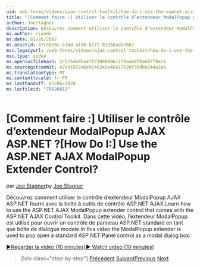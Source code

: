 ```yaml
---
uid: web-forms/videos/ajax-control-toolkit/how-do-i-use-the-aspnet-ajax-modalpopup-extender-control
title: '[Comment faire :] Utiliser le contrôle d’extendeur ModalPopup AJAX ASP.NET ? | Microsoft Docs'
author: JoeStagner
description: Découvrez comment utiliser le contrôle d’extendeur ModalPopup AJAX ASP.NET fourni avec la boîte à outils de contrôle ASP.NET AJAX. Dans cette vidéo, l’extendeur ModalPopup est utilisé...
ms.author: riande
ms.date: 01/26/2007
ms.assetid: 37c50e6c-e34d-4fd0-b272-01950ada7667
msc.legacyurl: /web-forms/videos/ajax-control-toolkit/how-do-i-use-the-aspnet-ajax-modalpopup-extender-control
msc.type: video
ms.openlocfilehash: 2c5c54e9ba4ff2190080611f8aab8f0a607f9a71
ms.sourcegitcommit: e7e91932a6e91a63e2e46417626f39d6b244a3ab
ms.translationtype: MT
ms.contentlocale: fr-FR
ms.lasthandoff: 03/06/2020
ms.locfileid: "78628813"
---
```

# <a name="how-do-i-use-the-aspnet-ajax-modalpopup-extender-control"></a><span data-ttu-id="5db52-105">[Comment faire :] Utiliser le contrôle d’extendeur ModalPopup AJAX ASP.NET ?</span><span class="sxs-lookup"><span data-stu-id="5db52-105">[How Do I:] Use the ASP.NET AJAX ModalPopup Extender Control?</span></span>

<span data-ttu-id="5db52-106">par [Joe Stagner](https://github.com/JoeStagner)</span><span class="sxs-lookup"><span data-stu-id="5db52-106">by [Joe Stagner](https://github.com/JoeStagner)</span></span>

<span data-ttu-id="5db52-107">Découvrez comment utiliser le contrôle d’extendeur ModalPopup AJAX ASP.NET fourni avec la boîte à outils de contrôle ASP.NET AJAX.</span><span class="sxs-lookup"><span data-stu-id="5db52-107">Learn how to use the ASP.NET AJAX ModalPopup extender control that comes with the ASP.NET AJAX Control Toolkit.</span></span> <span data-ttu-id="5db52-108">Dans cette vidéo, l’extendeur ModalPopup est utilisé pour ouvrir un contrôle de panneau ASP.NET standard en tant que boîte de dialogue modale.</span><span class="sxs-lookup"><span data-stu-id="5db52-108">In this video the ModalPopup extender is used to pop open a standard ASP.NET Panel control as a modal dialog box.</span></span>

[<span data-ttu-id="5db52-109">&#9654;Regarder la vidéo (10 minutes)</span><span class="sxs-lookup"><span data-stu-id="5db52-109">&#9654; Watch video (10 minutes)</span></span>](https://channel9.msdn.com/Blogs/ASP-NET-Site-Videos/how-do-i-use-the-aspnet-ajax-modalpopup-extender-control)

> [!div class="step-by-step"]
> <span data-ttu-id="5db52-110">[Précédent](how-do-i-use-the-aspnet-ajax-popup-control-extender.md)
> [Suivant](how-do-i-use-the-aspnet-ajax-alwaysvisible-control-extender.md)</span><span class="sxs-lookup"><span data-stu-id="5db52-110">[Previous](how-do-i-use-the-aspnet-ajax-popup-control-extender.md)
[Next](how-do-i-use-the-aspnet-ajax-alwaysvisible-control-extender.md)</span></span>
